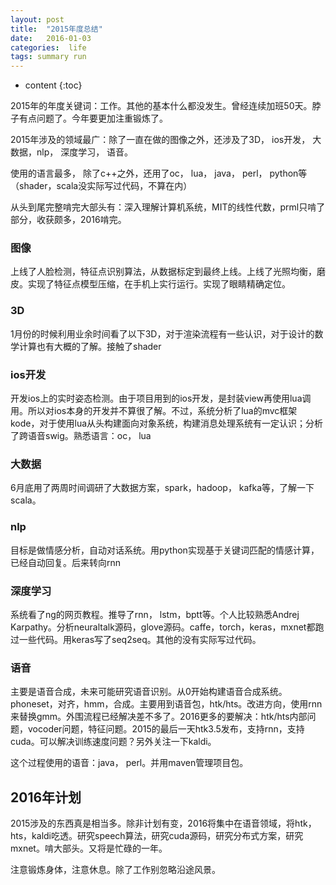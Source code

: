 ```yaml
---
layout: post
title:  "2015年度总结"
date:   2016-01-03
categories:  life
tags: summary run
---
```

* content
{:toc}

2015年的年度关键词：工作。其他的基本什么都没发生。曾经连续加班50天。脖子有点问题了。今年要更加注重锻炼了。



2015年涉及的领域最广：除了一直在做的图像之外，还涉及了3D， ios开发， 大数据，nlp， 深度学习， 语音。

使用的语言最多， 除了c++之外，还用了oc， lua， java， perl， python等（shader，scala没实际写过代码，不算在内）

从头到尾完整啃完大部头有：深入理解计算机系统，MIT的线性代数，prml只啃了部分，收获颇多，2016啃完。

### 图像
上线了人脸检测，特征点识别算法，从数据标定到最终上线。上线了光照均衡，磨皮。实现了特征点模型压缩，在手机上实行运行。实现了眼睛精确定位。

### 3D
1月份的时候利用业余时间看了以下3D，对于渲染流程有一些认识，对于设计的数学计算也有大概的了解。接触了shader

### ios开发
开发ios上的实时姿态检测。由于项目用到的ios开发，是封装view再使用lua调用。所以对ios本身的开发并不算很了解。不过，系统分析了lua的mvc框架kode，对于使用lua从头构建面向对象系统，构建消息处理系统有一定认识；分析了跨语音swig。熟悉语言：oc， lua

### 大数据
6月底用了两周时间调研了大数据方案，spark，hadoop， kafka等，了解一下scala。

### nlp
目标是做情感分析，自动对话系统。用python实现基于关键词匹配的情感计算，已经自动回复。后来转向rnn

### 深度学习
系统看了ng的网页教程。推导了rnn， lstm，bptt等。个人比较熟悉Andrej Karpathy。分析neuraltalk源码，glove源码。caffe，torch，keras，mxnet都跑过一些代码。用keras写了seq2seq。其他的没有实际写过代码。

### 语音
主要是语音合成，未来可能研究语音识别。从0开始构建语音合成系统。phoneset，对齐，hmm，合成。主要用到语音包，htk/hts。改进方向，使用rnn来替换gmm。外围流程已经解决差不多了。2016更多的要解决：htk/hts内部问题，vocoder问题，特征问题。2015的最后一天htk3.5发布，支持rnn，支持cuda。可以解决训练速度问题？另外关注一下kaldi。

这个过程使用的语音：java， perl。并用maven管理项目包。


## 2016年计划
2015涉及的东西真是相当多。除非计划有变，2016将集中在语音领域，将htk，hts，kaldi吃透。研究speech算法，研究cuda源码，研究分布式方案，研究mxnet。啃大部头。又将是忙碌的一年。

注意锻炼身体，注意休息。除了工作别忽略沿途风景。
